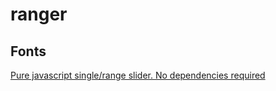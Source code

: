 # ranger

## Fonts
[Pure javascript single/range slider. No dependencies required](https://github.com/slawomir-zaziablo/range-slider)